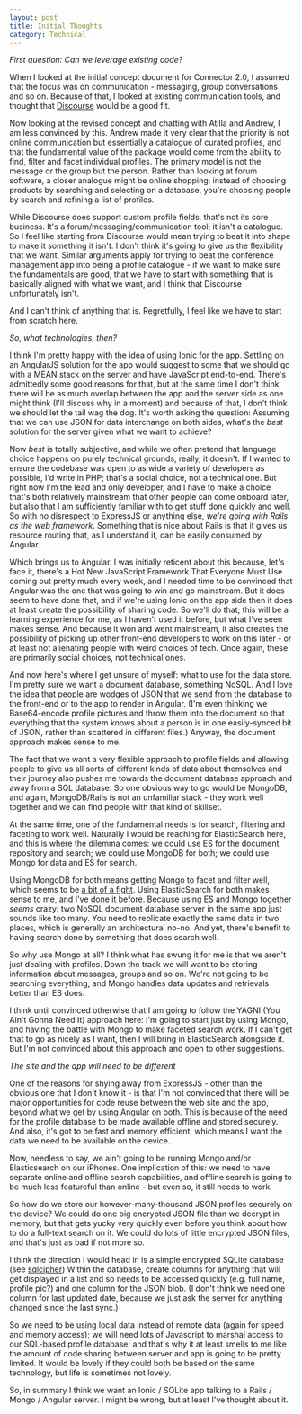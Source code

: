 ```yaml
---
layout: post
title: Initial Thoughts
category: Technical
---
```


*First question: Can we leverage existing code?*

When I looked at the initial concept document for Connector 2.0, I assumed that the focus was on communication - messaging, group conversations and so on. Because of that, I looked at existing communication tools, and thought that [Discourse](http://www.discourse.org) would be a good fit.

Now looking at the revised concept and chatting with Atilla and Andrew, I am less convinced by this. Andrew made it very clear that the priority is not online communication but essentially a catalogue of curated profiles, and that the fundamental value of the package would come from the ability to find, filter and facet individual profiles. The primary model is not the message or the group but the person. Rather than looking at forum software, a closer analogue might be online shopping: instead of choosing products by searching and selecting on a database, you're choosing people by search and refining a list of profiles.

While Discourse does support custom profile fields, that's not its core business. It's a forum/messaging/communication tool; it isn't a catalogue. So I feel like starting from Discourse would mean trying to beat it into shape to make it something it isn't. I don't think it's going to give us the flexibility that we want. Similar arguments apply for trying to beat the conference management app into being a profile catalogue - if we want to make sure the fundamentals are good, that we have to start with something that is basically aligned with what we want, and I think that Discourse unfortunately isn't.

And I can't think of anything that is. Regretfully, I feel like we have to start from scratch here.

*So, what technologies, then?*

I think I'm pretty happy with the idea of using Ionic for the app. Settling on an AngularJS solution for the app would suggest to some that we should go with a MEAN stack on the server and have JavaScript end-to-end. There's admittedly some good reasons for that, but at the same time I don't think there will be as much overlap between the app and the server side as one might think (I'll discuss why in a moment) and because of that, I don't think we should let the tail wag the dog. It's worth asking the question: Assuming that we can use JSON for data interchange on both sides, what's the *best* solution for the server given what we want to achieve?

Now *best* is totally subjective, and while we often pretend that language choice happens on purely technical grounds, really, it doesn't. If I wanted to ensure the codebase was open to as wide a variety of developers as possible, I'd write in PHP; that's a social choice, not a technical one. But right now I'm the lead and only developer, and I have to make a choice that's both relatively mainstream that other people can come onboard later, but also that I am sufficiently familiar with to get stuff done quickly and well. So with no disrespect to ExpressJS or anything else, *we're going with Rails as the web framework*. Something that is nice about Rails is that it gives us resource routing that, as I understand it, can be easily consumed by Angular.

Which brings us to Angular. I was initially reticent about this because, let's face it, there's a Hot New JavaScript Framework That Everyone Must Use coming out pretty much every week, and I needed time to be convinced that Angular was the one that was going to win and go mainstream. But it does seem to have done that, and if we're using Ionic on the app side then it does at least create the possibility of sharing code. So we'll do that; this will be a learning experience for me, as I haven't used it before, but what I've seen makes sense. And because it won and went mainstream, it also creates the possibility of picking up other front-end developers to work on this later - or at least not alienating people with weird choices of tech. Once again, these are primarily social choices, not technical ones.

And now here's where I get unsure of myself: what to use for the data store. I'm pretty sure we want a document database, something NoSQL. And I love the idea that people are wodges of JSON that we send from the database to the front-end or to the app to render in Angular. (I'm even thinking we Base64-encode profile pictures and throw them into the document so that everything that the system knows about a person is in one easily-synced bit of JSON, rather than scattered in different files.) Anyway, the document approach makes sense to me.

The fact that we want a very flexible approach to profile fields and allowing people to give us all sorts of different kinds of data about themselves and their journey also pushes me towards the document database approach and away from a SQL database. So one obvious way to go would be MongoDB, and again, MongoDB/Rails is not an unfamiliar stack - they work well together and we can find people with that kind of skillset.

At the same time, one of the fundamental needs is for search, filtering and faceting to work well. Naturally I would be reaching for ElasticSearch here, and this is where the dilemma comes: we could use ES for the document repository and search; we could use MongoDB for both; we could use Mongo for data and ES for search.

Using MongoDB for both means getting Mongo to facet and filter well, which seems to be [a bit of a fight](https://www.mongodb.com/blog/post/faceted-search-with-mongodb). Using ElasticSearch for both makes sense to me, and I've done it before. Because using ES and Mongo together *seems* crazy: two NoSQL document database server in the same app just sounds like too many. You need to replicate exactly the same data in two places, which is generally an architectural no-no. And yet, there's benefit to having search done by something that does search well.

So why use Mongo at all? I think what has swung it for me is that we aren't just dealing with profiles. Down the track we will want to be storing information about messages, groups and so on. We're not going to be searching everything, and Mongo handles data updates and retrievals better than ES does.

I think until convinced otherwise that I am going to follow the YAGNI (You Ain't Gonna Need It) approach here: I'm going to start just by using Mongo, and having the battle with Mongo to make faceted search work. If I can't get that to go as nicely as I want, then I will bring in ElasticSearch alongside it. But I'm not convinced about this approach and open to other suggestions.

*The site and the app will need to be different*

One of the reasons for shying away from ExpressJS - other than the obvious one that I don't know it - is that I'm not convinced that there will be major opportunities for code reuse between the web site and the app, beyond what we get by using Angular on both. This is because of the need for the profile database to be made available offline and stored securely. And also, it's got to be fast and memory efficient, which means I want the data we need to be available on the device.

Now, needless to say, we ain't going to be running Mongo and/or Elasticsearch on our iPhones. One implication of this: we need to have separate online and offline search capabilities, and offline search is going to be much less featureful than online - but even so, it still needs to work.

So how do we store our however-many-thousand JSON profiles securely on the device? We could do one big encrypted JSON file than we decrypt in memory, but that gets yucky very quickly even before you think about how to do a full-text search on it. We could do lots of little encrypted JSON files, and that's just as bad if not more so.

I think the direction I would head in is a simple encrypted SQLite database (see [sqlcipher](https://github.com/litehelpers/Cordova-sqlcipher-adapter)) Within the database, create columns for anything that will get displayed in a list and so needs to be accessed quickly (e.g. full name, profile pic?) and one column for the JSON blob. (I don't think we need one column for last updated date, because we just ask the server for anything changed since the last sync.)

So we need to be using local data instead of remote data (again for speed and memory access); we will need lots of Javascript to marshal access to our SQL-based profile database; and that's why it at least smells to me like the amount of code sharing between server and app is going to be pretty limited. It would be lovely if they could both be based on the same technology, but life is sometimes not lovely.

So, in summary I think we want an Ionic / SQLite app talking to a Rails / Mongo / Angular server. I might be wrong, but at least I've thought about it.
